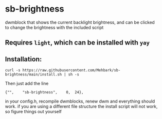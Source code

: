 # sb-brightness
dwmblock that shows the current backlight brightness, and can be clicked to change the brightness with the included script
## Requires `light`, which can be installed with `yay`
## Installation:
```
curl -s https://raw.githubusercontent.com/Mehbark/sb-brightness/main/install.sh | sh -s
```
Then just add the line 
```
{"",	"sb-brightness",	0,	24},
```
in your config.h, recompile dwmblocks, renew dwm and everything should work.
if you are using a different file structure the install script will not work, so figure things out yourself
